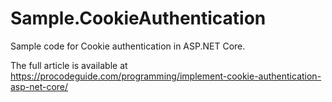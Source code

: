 # Sample.CookieAuthentication
Sample code for Cookie authentication in ASP.NET Core. 

The full article is available at https://procodeguide.com/programming/implement-cookie-authentication-asp-net-core/
